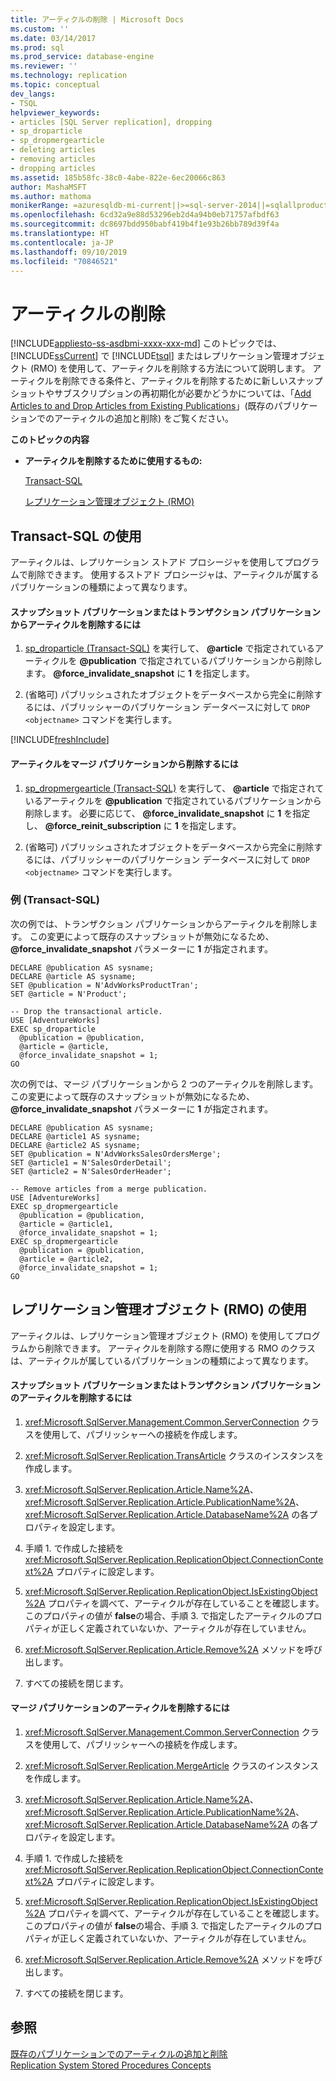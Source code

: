 ```yaml
---
title: アーティクルの削除 | Microsoft Docs
ms.custom: ''
ms.date: 03/14/2017
ms.prod: sql
ms.prod_service: database-engine
ms.reviewer: ''
ms.technology: replication
ms.topic: conceptual
dev_langs:
- TSQL
helpviewer_keywords:
- articles [SQL Server replication], dropping
- sp_droparticle
- sp_dropmergearticle
- deleting articles
- removing articles
- dropping articles
ms.assetid: 185b58fc-38c0-4abe-822e-6ec20066c863
author: MashaMSFT
ms.author: mathoma
monikerRange: =azuresqldb-mi-current||>=sql-server-2014||=sqlallproducts-allversions
ms.openlocfilehash: 6cd32a9e88d53296eb2d4a94b0eb71757afbdf63
ms.sourcegitcommit: dc8697bdd950babf419b4f1e93b26bb789d39f4a
ms.translationtype: HT
ms.contentlocale: ja-JP
ms.lasthandoff: 09/10/2019
ms.locfileid: "70846521"
---
```

# <a name="delete-an-article"></a>アーティクルの削除
[!INCLUDE[appliesto-ss-asdbmi-xxxx-xxx-md](../../../includes/appliesto-ss-asdbmi-xxxx-xxx-md.md)]
  このトピックでは、 [!INCLUDE[ssCurrent](../../../includes/sscurrent-md.md)] で [!INCLUDE[tsql](../../../includes/tsql-md.md)] またはレプリケーション管理オブジェクト (RMO) を使用して、アーティクルを削除する方法について説明します。 アーティクルを削除できる条件と、アーティクルを削除するために新しいスナップショットやサブスクリプションの再初期化が必要かどうかについては、「[Add Articles to and Drop Articles from Existing Publications](../../../relational-databases/replication/publish/add-articles-to-and-drop-articles-from-existing-publications.md)」(既存のパブリケーションでのアーティクルの追加と削除) をご覧ください。  
  
 **このトピックの内容**  
  
-   **アーティクルを削除するために使用するもの:**  
  
     [Transact-SQL](#TsqlProcedure)  
  
     [レプリケーション管理オブジェクト (RMO)](#RMOProcedure)  
  
##  <a name="TsqlProcedure"></a> Transact-SQL の使用  
 アーティクルは、レプリケーション ストアド プロシージャを使用してプログラムで削除できます。 使用するストアド プロシージャは、アーティクルが属するパブリケーションの種類によって異なります。  
  
#### <a name="to-delete-an-article-from-a-snapshot-or-transactional-publication"></a>スナップショット パブリケーションまたはトランザクション パブリケーションからアーティクルを削除するには  
  
1.  [sp_droparticle &#40;Transact-SQL&#41;](../../../relational-databases/system-stored-procedures/sp-droparticle-transact-sql.md) を実行して、 **\@article** で指定されているアーティクルを **\@publication** で指定されているパブリケーションから削除します。 **\@force_invalidate_snapshot** に **1** を指定します。  
  
2.  (省略可) パブリッシュされたオブジェクトをデータベースから完全に削除するには、パブリッシャーのパブリケーション データベースに対して `DROP <objectname>` コマンドを実行します。  

[!INCLUDE[freshInclude](../../../includes/paragraph-content/fresh-note-steps-feedback.md)]

#### <a name="to-delete-an-article-from-a-merge-publication"></a>アーティクルをマージ パブリケーションから削除するには  
  
1.  [sp_dropmergearticle &#40;Transact-SQL&#41;](../../../relational-databases/system-stored-procedures/sp-dropmergearticle-transact-sql.md) を実行して、 **\@article** で指定されているアーティクルを **\@publication** で指定されているパブリケーションから削除します。 必要に応じて、 **\@force_invalidate_snapshot** に **1** を指定し、 **\@force_reinit_subscription** に **1** を指定します。  
  
2.  (省略可) パブリッシュされたオブジェクトをデータベースから完全に削除するには、パブリッシャーのパブリケーション データベースに対して `DROP <objectname>` コマンドを実行します。  
  
###  <a name="TsqlExample"></a> 例 (Transact-SQL)  
 次の例では、トランザクション パブリケーションからアーティクルを削除します。 この変更によって既存のスナップショットが無効になるため、 **\@force_invalidate_snapshot** パラメーターに **1** が指定されます。  
  
```  
DECLARE @publication AS sysname;  
DECLARE @article AS sysname;  
SET @publication = N'AdvWorksProductTran';   
SET @article = N'Product';   
  
-- Drop the transactional article.  
USE [AdventureWorks]  
EXEC sp_droparticle   
  @publication = @publication,   
  @article = @article,  
  @force_invalidate_snapshot = 1;  
GO  
```  
  
 次の例では、マージ パブリケーションから 2 つのアーティクルを削除します。 この変更によって既存のスナップショットが無効になるため、 **\@force_invalidate_snapshot** パラメーターに **1** が指定されます。  
  
```  
DECLARE @publication AS sysname;  
DECLARE @article1 AS sysname;  
DECLARE @article2 AS sysname;  
SET @publication = N'AdvWorksSalesOrdersMerge';  
SET @article1 = N'SalesOrderDetail';   
SET @article2 = N'SalesOrderHeader';   
  
-- Remove articles from a merge publication.  
USE [AdventureWorks]  
EXEC sp_dropmergearticle   
  @publication = @publication,   
  @article = @article1,  
  @force_invalidate_snapshot = 1;  
EXEC sp_dropmergearticle   
  @publication = @publication,   
  @article = @article2,  
  @force_invalidate_snapshot = 1;  
GO  
```  
  
##  <a name="RMOProcedure"></a> レプリケーション管理オブジェクト (RMO) の使用  
 アーティクルは、レプリケーション管理オブジェクト (RMO) を使用してプログラムから削除できます。 アーティクルを削除する際に使用する RMO のクラスは、アーティクルが属しているパブリケーションの種類によって異なります。  
  
#### <a name="to-delete-an-article-that-belongs-to-a-snapshot-or-transactional-publication"></a>スナップショット パブリケーションまたはトランザクション パブリケーションのアーティクルを削除するには  
  
1.  <xref:Microsoft.SqlServer.Management.Common.ServerConnection> クラスを使用して、パブリッシャーへの接続を作成します。  
  
2.  <xref:Microsoft.SqlServer.Replication.TransArticle> クラスのインスタンスを作成します。  
  
3.  <xref:Microsoft.SqlServer.Replication.Article.Name%2A>、 <xref:Microsoft.SqlServer.Replication.Article.PublicationName%2A>、 <xref:Microsoft.SqlServer.Replication.Article.DatabaseName%2A> の各プロパティを設定します。  
  
4.  手順 1. で作成した接続を <xref:Microsoft.SqlServer.Replication.ReplicationObject.ConnectionContext%2A> プロパティに設定します。  
  
5.  <xref:Microsoft.SqlServer.Replication.ReplicationObject.IsExistingObject%2A> プロパティを調べて、アーティクルが存在していることを確認します。 このプロパティの値が **false**の場合、手順 3. で指定したアーティクルのプロパティが正しく定義されていないか、アーティクルが存在していません。  
  
6.  <xref:Microsoft.SqlServer.Replication.Article.Remove%2A> メソッドを呼び出します。  
  
7.  すべての接続を閉じます。  
  
#### <a name="to-delete-an-article-that-belongs-to-a-merge-publication"></a>マージ パブリケーションのアーティクルを削除するには  
  
1.  <xref:Microsoft.SqlServer.Management.Common.ServerConnection> クラスを使用して、パブリッシャーへの接続を作成します。  
  
2.  <xref:Microsoft.SqlServer.Replication.MergeArticle> クラスのインスタンスを作成します。  
  
3.  <xref:Microsoft.SqlServer.Replication.Article.Name%2A>、 <xref:Microsoft.SqlServer.Replication.Article.PublicationName%2A>、 <xref:Microsoft.SqlServer.Replication.Article.DatabaseName%2A> の各プロパティを設定します。  
  
4.  手順 1. で作成した接続を <xref:Microsoft.SqlServer.Replication.ReplicationObject.ConnectionContext%2A> プロパティに設定します。  
  
5.  <xref:Microsoft.SqlServer.Replication.ReplicationObject.IsExistingObject%2A> プロパティを調べて、アーティクルが存在していることを確認します。 このプロパティの値が **false**の場合、手順 3. で指定したアーティクルのプロパティが正しく定義されていないか、アーティクルが存在していません。  
  
6.  <xref:Microsoft.SqlServer.Replication.Article.Remove%2A> メソッドを呼び出します。  
  
7.  すべての接続を閉じます。  
  
## <a name="see-also"></a>参照  
 [既存のパブリケーションでのアーティクルの追加と削除](../../../relational-databases/replication/publish/add-articles-to-and-drop-articles-from-existing-publications.md)   
 [Replication System Stored Procedures Concepts](../../../relational-databases/replication/concepts/replication-system-stored-procedures-concepts.md)  
  
  
